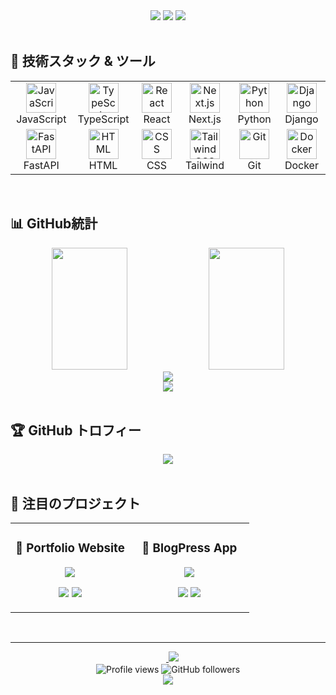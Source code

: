 <div align="center">
  <img src="https://img.shields.io/badge/Focus-Backend%20Engineer-blue?style=for-the-badge&logo=server&logoColor=white" />
  <img src="https://img.shields.io/badge/Status-Master%20Student-green?style=for-the-badge&logo=academic&logoColor=white" />
  <img src="https://img.shields.io/badge/Location-Japan-red?style=for-the-badge&logo=location&logoColor=white" />
</div>
<br>

## 🚀 技術スタック & ツール

<div align="center">
  <table>
    <tr>
      <td align="center" width="96">
        <img src="https://skillicons.dev/icons?i=js" width="48" height="48" alt="JavaScript" />
        <br>JavaScript
      </td>
      <td align="center" width="96">
        <img src="https://skillicons.dev/icons?i=ts" width="48" height="48" alt="TypeScript" />
        <br>TypeScript
      </td>
      <td align="center" width="96">
        <img src="https://skillicons.dev/icons?i=react" width="48" height="48" alt="React" />
        <br>React
      </td>
      <td align="center" width="96">
        <img src="https://skillicons.dev/icons?i=nextjs" width="48" height="48" alt="Next.js" />
        <br>Next.js
      </td>
      <td align="center" width="96">
        <img src="https://skillicons.dev/icons?i=python" width="48" height="48" alt="Python" />
        <br>Python
      </td>
      <td align="center" width="96">
        <img src="https://skillicons.dev/icons?i=django" width="48" height="48" alt="Django" />
        <br>Django
      </td>
    </tr>
    <tr>
      <td align="center" width="96">
        <img src="https://skillicons.dev/icons?i=fastapi" width="48" height="48" alt="FastAPI" />
        <br>FastAPI
      </td>
      <td align="center" width="96">
        <img src="https://skillicons.dev/icons?i=html" width="48" height="48" alt="HTML" />
        <br>HTML
      </td>
      <td align="center" width="96">
        <img src="https://skillicons.dev/icons?i=css" width="48" height="48" alt="CSS" />
        <br>CSS
      </td>
      <td align="center" width="96">
        <img src="https://skillicons.dev/icons?i=tailwind" width="48" height="48" alt="TailwindCSS" />
        <br>Tailwind
      </td>
      <td align="center" width="96">
        <img src="https://skillicons.dev/icons?i=git" width="48" height="48" alt="Git" />
        <br>Git
      </td>
      <td align="center" width="96">
        <img src="https://skillicons.dev/icons?i=docker" width="48" height="48" alt="Docker" />
        <br>Docker
      </td>
    </tr>
  </table>
</div>

<br>

## 📊 GitHub統計

<div align="center">
  <img width="49%" height="195px" src="https://github-readme-stats.vercel.app/api?username=Raisei-Ito&show_icons=true&theme=react&hide_border=true&title_color=4F81C7&icon_color=4F81C7&text_color=9f9f9f&bg_color=0D1117" />
  <img width="49%" height="195px" src="https://github-readme-stats.vercel.app/api/top-langs/?username=Raisei-Ito&layout=compact&theme=react&hide_border=true&title_color=4F81C7&text_color=9f9f9f&bg_color=0D1117" />
</div>

<div align="center">
  <img src="https://github-readme-streak-stats.herokuapp.com/?user=Raisei-Ito&theme=react&hide_border=true&stroke=4F81C7&ring=4F81C7&fire=FF6B35&currStreakLabel=4F81C7" />
</div>

<div align="center">
  <img src="https://github-readme-activity-graph.vercel.app/graph?username=Raisei-Ito&theme=react-dark&hide_border=true&area=true&color=4F81C7&point=FFFFFF" />
</div>

<br>

## 🏆 GitHub トロフィー

<div align="center">
  <img src="https://github-profile-trophy.vercel.app/?username=Raisei-Ito&theme=onedark&no-frame=true&no-bg=false&margin-w=4&row=2&column=4" />
</div>

<br>

## 🎯 注目のプロジェクト

<div align="center">
  <table>
    <tr>
      <td width="50%">
        <h3 align="center">🌟 Portfolio Website</h3>
        <div align="center">
          <a href="https://github.com/Raisei-Ito/portfolio_website">
            <img src="https://github-readme-stats.vercel.app/api/pin/?username=Raisei-Ito&repo=portfolio_website&theme=react&hide_border=true&title_color=4F81C7&icon_color=4F81C7&text_color=9f9f9f&bg_color=0D1117" />
          </a>
        </div>
        <p align="center">
          <img src="https://img.shields.io/badge/React-61DAFB?style=flat-square&logo=react&logoColor=black" />
          <img src="https://img.shields.io/badge/TypeScript-3178C6?style=flat-square&logo=typescript&logoColor=white" />
        </p>
      </td>
      <td width="50%">
        <h3 align="center">📝 BlogPress App</h3>
        <div align="center">
          <a href="https://github.com/Raisei-Ito/blogpress-app">
            <img src="https://github-readme-stats.vercel.app/api/pin/?username=Raisei-Ito&repo=blogpress-app&theme=react&hide_border=true&title_color=4F81C7&icon_color=4F81C7&text_color=9f9f9f&bg_color=0D1117" />
          </a>
        </div>
        <p align="center">
          <img src="https://img.shields.io/badge/Django-092E20?style=flat-square&logo=django&logoColor=white" />
          <img src="https://img.shields.io/badge/Python-3776AB?style=flat-square&logo=python&logoColor=white" />
        </p>
      </td>
    </tr>
  </table>
</div>

<br>

---


<div align="center">
　<a href="https://raisei-ito-portfolio.vercel.app/">
    <img src="https://img.shields.io/badge/Portfolio-FF5722?style=for-the-badge&logo=vercel&logoColor=white" />
  </a>
</div>



<div align="center">
  <img src="https://komarev.com/ghpvc/?username=Raisei-Ito&label=Profile%20views&color=4F81C7&style=flat" alt="Profile views" />
  <img src="https://img.shields.io/github/followers/Raisei-Ito?label=Followers&style=social" alt="GitHub followers" />
</div>

<div align="center">
  <img src="https://capsule-render.vercel.app/api?type=waving&color=0:00d4ff,10:020024,30:0f3460,75:4f81c7,100:00d4ff&height=120&section=footer" />
</div>
